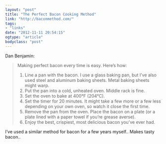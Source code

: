 ```yaml
---
layout: "post"
title: "The Perfect Bacon Cooking Method"
link: "http://baconmethod.com/"
tags: 
- "links"
date: "2012-11-11 20:54:15"
ogtype: "article"
bodyclass: "post"
---
```


Dan Benjamin:

> Making perfect bacon every time is easy. Here’s how:
> 
> 1. Line a pan with the bacon. I use a glass baking pan, but I’ve also used steel and aluminum baking sheets. Metal baking sheets might warp.
> 2. Put the pan into a cold, unheated oven. Middle rack is fine.
> 3. Set the oven to bake at 400°F (204°C).
> 4. Set the timer for 20 minutes. It might take a few more or a few less depending on your own oven, so watch it close the first time.
> 5. Remove the pan from the oven. Place the bacon on a plate (or a plate lined with a paper towel if you’re grease averse).
> 6. Enjoy the best, crispiest, most delicious bacon you’ve ever had.

I’ve used a similar method for bacon for a few years myself.. Makes tasty bacon..